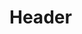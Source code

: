 <!-- TITLE: Spell: Symbal Of Dinga -->
<!-- SUBTITLE: Covers your target in a shimmer of holy runes, increasing their hit points for 45 minutes. -->

# Header
